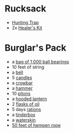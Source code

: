 # Rucksack
- [Hunting Trap](https://2014.5e.tools/items.html#hunting%20trap_phb)
- 2x [Healer's Kit](https://2014.5e.tools/items.html#healer's%20kit_phb)
# Burglar's Pack
- a [bag of 1,000 ball bearings](https://2014.5e.tools/items.html#ball%20bearings%20\(bag%20of%201%2c000\)_phb)
- 10 feet of string
- a [bell](https://2014.5e.tools/items.html#bell_phb)
- 5 [candles](https://2014.5e.tools/items.html#candle_phb)
- a [crowbar](https://2014.5e.tools/items.html#crowbar_phb)
- a [hammer](https://2014.5e.tools/items.html#hammer_phb)
- 10 [pitons](https://2014.5e.tools/items.html#piton_phb)
- a [hooded lantern](https://2014.5e.tools/items.html#hooded%20lantern_phb)
- 2 [flasks of oil](https://2014.5e.tools/items.html#oil%20\(flask\)_phb)
- 5 days [rations](https://2014.5e.tools/items.html#rations%20\(1%20day\)_phb)
- a [tinderbox](https://2014.5e.tools/items.html#tinderbox_phb)
- a [waterskin](https://2014.5e.tools/items.html#waterskin_phb)
- [50 feet of hempen rope](https://2014.5e.tools/items.html#hempen%20rope%20\(50%20feet\)_phb)